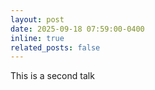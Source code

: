 ```yaml
---
layout: post
date: 2025-09-18 07:59:00-0400
inline: true
related_posts: false
---
```


This is a second talk